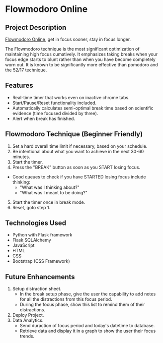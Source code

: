 # Flowmodoro Online

## Project Description

[Flowmodoro Online](https://flowmodoro.online/]), get in focus sooner, stay in focus longer. 

The Flowmodoro technique is the most significant optimization of maintaining high focus cumatively. It emphasizes taking breaks when your focus edge starts to blunt rather than when you have become completely worn out. It is known to be significantly more effective than pomodoro and the 52/17 technique. 

## Features
* Real-time timer that works even on inactive chrome tabs.
* Start/Pause/Reset functionality included.
* Automatically calculates semi-optimal break time based on scientific evidence (time focused divided by three).
* Alert when break has finished.

## Flowmodoro Technique (Beginner Friendly)
1. Set a hard overall time limit if necessary, based on your schedule.
2. Be intentional about what you want to achieve in the next 30-60 minutes.
3. Start the timer.
4. Press the "BREAK" button as soon as you START losing focus.
* Good queues to check if you have STARTED losing focus include thinking:
  * "What was I thinking about?"
  * "What was I meant to be doing?"
5. Start the timer once in break mode.
6. Reset, goto step 1.

## Technologies Used
* Python with Flask framework
* Flask SQLAlchemy
* JavaScript
* HTML
* CSS
* Bootstrap (CSS Framework)

## Future Enhancements
1. Setup distraction sheet.
   * In the break setup phase, give the user the capability to add notes for all the distractions from this focus period.
   * During the focus phase, show this list to remind them of their distractions.
2. Deploy Project.
3. Data Analytics.
   * Send duraction of focus period and today's datetime to database.
   * Retrieve data and display it in a graph to show the user their focus trends.
